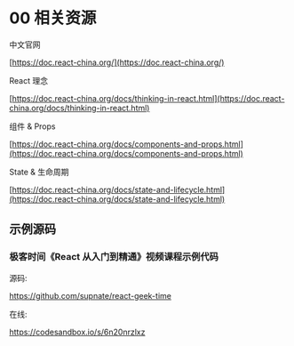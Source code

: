 # 00 相关资源

中文官网

[https://doc.react-china.org/](https://doc.react-china.org/)

React 理念

[https://doc.react-china.org/docs/thinking-in-react.html](https://doc.react-china.org/docs/thinking-in-react.html)

组件 & Props

[https://doc.react-china.org/docs/components-and-props.html](https://doc.react-china.org/docs/components-and-props.html)

State & 生命周期

[https://doc.react-china.org/docs/state-and-lifecycle.html](https://doc.react-china.org/docs/state-and-lifecycle.html)

## 示例源码

### 极客时间《React 从入门到精通》视频课程示例代码

源码:

https://github.com/supnate/react-geek-time

在线:

https://codesandbox.io/s/6n20nrzlxz